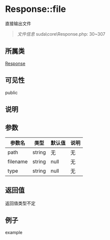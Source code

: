 # Response::file
 直接输出文件
> *文件信息* suda\core\Response.php: 30~307
## 所属类 

[Response](../Response.md)

## 可见性

  public  
## 说明



## 参数

 
| 参数名 | 类型 | 默认值 | 说明 |
|--------|-----|-------|-------|
 | path |  string | 无 | 无 |
 | filename |  string | null | 无 |
 | type |  string | null | 无 |
## 返回值
返回值类型不定
## 例子

example